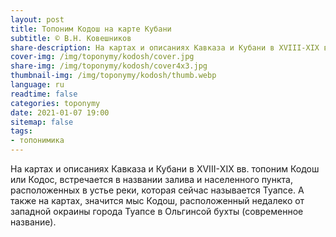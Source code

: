 ```yaml
---
layout: post
title: Топоним Кодош на карте Кубани
subtitle: © В.Н. Ковешников
share-description: На картах и описаниях Кавказа и Кубани в ХVIII-ХIХ вв. топоним Кодош или Кодос, встречается в названии залива и населенного пункта, расположенных в устье реки, которая сейчас называется Туапсе.
cover-img: /img/toponymy/kodosh/cover.jpg
share-img: /img/toponymy/kodosh/cover4x3.jpg
thumbnail-img: /img/toponymy/kodosh/thumb.webp
language: ru
readtime: false
categories: toponymy
date: 2021-01-07 19:00
sitemap: false
tags:
- топонимика
---
```

На картах и описаниях Кавказа и Кубани в ХVIII-ХIХ вв. топоним Кодош или Кодос, встречается в названии залива и населенного пункта, расположенных в устье реки, которая сейчас называется Туапсе. А также на картах, значится мыс Кодош, расположенный недалеко от западной окраины города Туапсе в Ольгинсой бухты (современное название).
